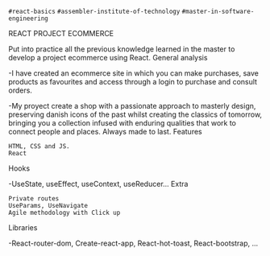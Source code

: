 `#react-basics` `#assembler-institute-of-technology` `#master-in-software-engineering`

REACT PROJECT ECOMMERCE

Put into practice all the previous knowledge learned in the master to develop a project ecommerce using React.
General analysis

-I have created an ecommerce site in which you can make purchases, save products as favourites and access through a login to purchase and consult orders.

-My proyect create a shop with a passionate approach to masterly design, preserving danish icons of the past whilst creating the classics of tomorrow, bringing you a collection infused with enduring qualities that work to connect people and places. Always made to last.
Features

    HTML, CSS and JS.
    React

Hooks

-UseState, useEffect, useContext, useReducer...
Extra

    Private routes
    UseParams, UseNavigate
    Agile methodology with Click up

Libraries

-React-router-dom, Create-react-app, React-hot-toast, React-bootstrap, ...